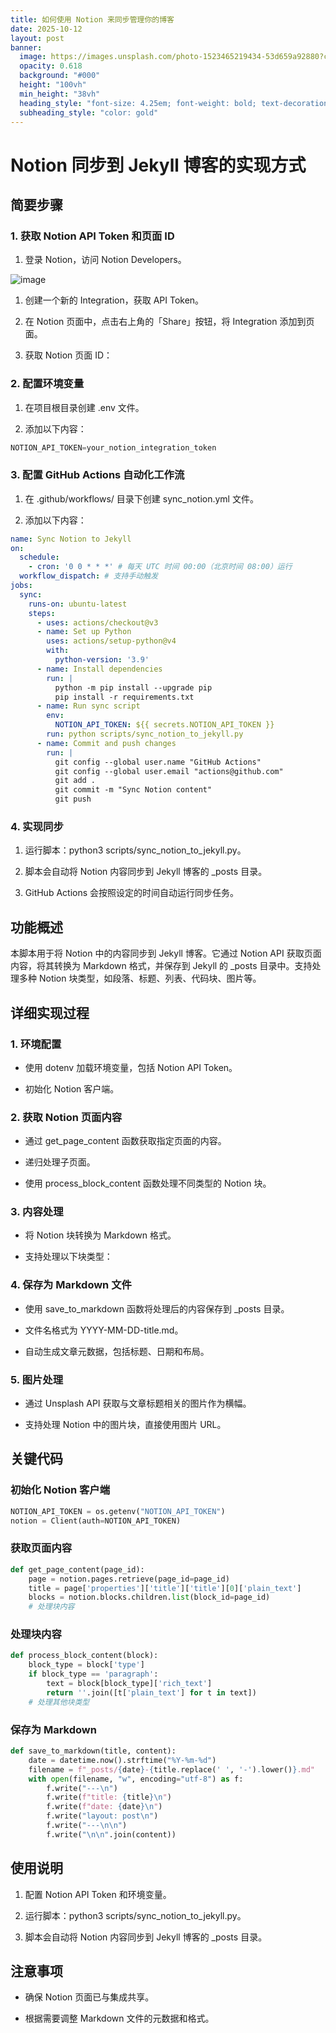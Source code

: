 ```yaml
---
title: 如何使用 Notion 来同步管理你的博客
date: 2025-10-12
layout: post
banner:
  image: https://images.unsplash.com/photo-1523465219434-53d659a92880?crop=entropy&cs=tinysrgb&fit=max&fm=jpg&ixid=M3w2OTIwMzJ8MHwxfHJhbmRvbXx8fHx8fHx8fDE3NjAyOTM1OTF8&ixlib=rb-4.1.0&q=80&w=1080
  opacity: 0.618
  background: "#000"
  height: "100vh"
  min_height: "38vh"
  heading_style: "font-size: 4.25em; font-weight: bold; text-decoration: underline"
  subheading_style: "color: gold"
---
```


# Notion 同步到 Jekyll 博客的实现方式

## 简要步骤

### 1. 获取 Notion API Token 和页面 ID

1. 登录 Notion，访问 Notion Developers。

![image](https://prod-files-secure.s3.us-west-2.amazonaws.com/a7a0cc5a-89b9-4cda-8686-1fba0ca52f40/d19c1afe-dea5-4312-9333-786b0ba83054/image.png?X-Amz-Algorithm=AWS4-HMAC-SHA256&X-Amz-Content-Sha256=UNSIGNED-PAYLOAD&X-Amz-Credential=ASIAZI2LB466YEWONCSR%2F20251012%2Fus-west-2%2Fs3%2Faws4_request&X-Amz-Date=20251012T182630Z&X-Amz-Expires=3600&X-Amz-Security-Token=IQoJb3JpZ2luX2VjEIr%2F%2F%2F%2F%2F%2F%2F%2F%2F%2FwEaCXVzLXdlc3QtMiJHMEUCIQCzkHdwFTPt0GxiU1g%2FS%2B0tVmqG7rLxacK7jHUzZYUzOAIgcCjbQDAb9F4xEwwTYcjemVhvhQPltpPgU9XDBMPijvAq%2FwMIMxAAGgw2Mzc0MjMxODM4MDUiDG3TCUGcj6IdALkzMCrcAzlJwvgJQxJjQe1OLRsShq4CzorHeyjysUXq1SCEVHpikUM0fPYNN6Yhk9joO1GCAZ34JY2a7G%2BSzy8xqSpn6zdDWpxmeUMxZklQpNYIzdp6bf31biZs2shR0jJpQEjptOoYokVsn6psE%2F8lAu%2FQ0GOGnPiUu8INROy0o%2FhtgmrUo2JPlfMlWWSlTVgZtfxm17t%2FiXPgp3Fmg0iVj5f7qlxm%2Fq5%2F3Wx7%2F5btpitlNU4LC%2BokY7lVFME2L9yHbq2mGUKwFDAkH7VUgwv8pRGYp7zYYddwR%2F1JgTxHlwvichz5dDgNW%2BNtRVssV7RdmTB0dvn4OO5XUkQDF1gHk5RfuIZzN3AbvUfh%2B6YeMoF9Lm4c4opsidIlSp4Aj6qk82dSu%2BXLghnQGKxfiE6wlspu%2BsmvFBfYgHY9SbIg9jbfsVxbPg8qCr4WcNvrfT0FAUyqMLq2G%2FYmx4auX%2F96y5jZPiMJN1j1I4ZOaO9eGWWLzbYudtUmVXIiGzGoHajZ3eh88afIreqJ9aLctaMu1Hs2BYZifhhDay5UlghudNUEP1vh8lA1SVvq7ZFktbtkk3TPTXgqLbW6nRC8VYZsGhYzrg6fxF%2FcB6YeaziYYGEq6z1w6ZEnB%2FHAyeyKwNdyMMPgr8cGOqUBtl7CViwMIs6kKCTWs7SFlTh0pMEkDbb8ONAjgHF4ImLTRw5ESmD60Y4EhULFEgcsX0pxo6%2B3wIODzt4M8Wpq6lBD0SutD0DbIMF5bvtVMnehiXyRElXjD2qC8qYFUaMkM%2B1tV40tTY9iNbNaKLVLc2HEvuOrRWBX9%2FIXF3g5sHzxn0SFohvufTEwjr4CUXf1zRT%2BDaflnFPS6pgtGv4%2BLh%2Fxc7ss&X-Amz-Signature=2a0d2f3741ce69d17ebff018f953801332b8ee42e2653b938f83da62c0bbff2a&X-Amz-SignedHeaders=host&x-amz-checksum-mode=ENABLED&x-id=GetObject)

1. 创建一个新的 Integration，获取 API Token。

1. 在 Notion 页面中，点击右上角的「Share」按钮，将 Integration 添加到页面。

1. 获取 Notion 页面 ID：


### 2. 配置环境变量

1. 在项目根目录创建 .env 文件。

1. 添加以下内容：

```javascript
NOTION_API_TOKEN=your_notion_integration_token
```

### 3. 配置 GitHub Actions 自动化工作流

1. 在 .github/workflows/ 目录下创建 sync_notion.yml 文件。

1. 添加以下内容：

```yaml
name: Sync Notion to Jekyll
on:
  schedule:
    - cron: '0 0 * * *' # 每天 UTC 时间 00:00（北京时间 08:00）运行
  workflow_dispatch: # 支持手动触发
jobs:
  sync:
    runs-on: ubuntu-latest
    steps:
      - uses: actions/checkout@v3
      - name: Set up Python
        uses: actions/setup-python@v4
        with:
          python-version: '3.9'
      - name: Install dependencies
        run: |
          python -m pip install --upgrade pip
          pip install -r requirements.txt
      - name: Run sync script
        env:
          NOTION_API_TOKEN: ${{ secrets.NOTION_API_TOKEN }}
        run: python scripts/sync_notion_to_jekyll.py
      - name: Commit and push changes
        run: |
          git config --global user.name "GitHub Actions"
          git config --global user.email "actions@github.com"
          git add .
          git commit -m "Sync Notion content"
          git push
```

### 4. 实现同步

1. 运行脚本：python3 scripts/sync_notion_to_jekyll.py。

1. 脚本会自动将 Notion 内容同步到 Jekyll 博客的 _posts 目录。

1. GitHub Actions 会按照设定的时间自动运行同步任务。

## 功能概述

本脚本用于将 Notion 中的内容同步到 Jekyll 博客。它通过 Notion API 获取页面内容，将其转换为 Markdown 格式，并保存到 Jekyll 的 _posts 目录中。支持处理多种 Notion 块类型，如段落、标题、列表、代码块、图片等。

## 详细实现过程

### 1. 环境配置

- 使用 dotenv 加载环境变量，包括 Notion API Token。

- 初始化 Notion 客户端。

### 2. 获取 Notion 页面内容

- 通过 get_page_content 函数获取指定页面的内容。

- 递归处理子页面。

- 使用 process_block_content 函数处理不同类型的 Notion 块。

### 3. 内容处理

- 将 Notion 块转换为 Markdown 格式。

- 支持处理以下块类型：


### 4. 保存为 Markdown 文件

- 使用 save_to_markdown 函数将处理后的内容保存到 _posts 目录。

- 文件名格式为 YYYY-MM-DD-title.md。

- 自动生成文章元数据，包括标题、日期和布局。

### 5. 图片处理

- 通过 Unsplash API 获取与文章标题相关的图片作为横幅。

- 支持处理 Notion 中的图片块，直接使用图片 URL。

## 关键代码

### 初始化 Notion 客户端

```python
NOTION_API_TOKEN = os.getenv("NOTION_API_TOKEN")
notion = Client(auth=NOTION_API_TOKEN)
```

### 获取页面内容

```python
def get_page_content(page_id):
    page = notion.pages.retrieve(page_id=page_id)
    title = page['properties']['title']['title'][0]['plain_text']
    blocks = notion.blocks.children.list(block_id=page_id)
    # 处理块内容
```

### 处理块内容

```python
def process_block_content(block):
    block_type = block['type']
    if block_type == 'paragraph':
        text = block[block_type]['rich_text']
        return ''.join([t['plain_text'] for t in text])
    # 处理其他块类型
```

### 保存为 Markdown

```python
def save_to_markdown(title, content):
    date = datetime.now().strftime("%Y-%m-%d")
    filename = f"_posts/{date}-{title.replace(' ', '-').lower()}.md"
    with open(filename, "w", encoding="utf-8") as f:
        f.write("---\n")
        f.write(f"title: {title}\n")
        f.write(f"date: {date}\n")
        f.write("layout: post\n")
        f.write("---\n\n")
        f.write("\n\n".join(content))
```

## 使用说明

1. 配置 Notion API Token 和环境变量。

1. 运行脚本：python3 scripts/sync_notion_to_jekyll.py。

1. 脚本会自动将 Notion 内容同步到 Jekyll 博客的 _posts 目录。

## 注意事项

- 确保 Notion 页面已与集成共享。

- 根据需要调整 Markdown 文件的元数据和格式。